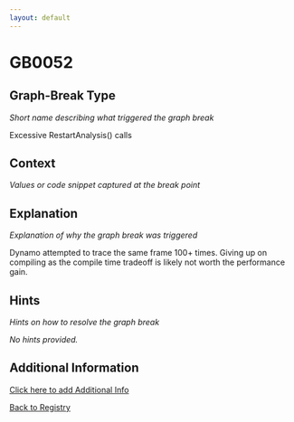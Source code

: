 ```yaml
---
layout: default
---
```

# GB0052

## Graph-Break Type
*Short name describing what triggered the graph break*

Excessive RestartAnalysis() calls

## Context
*Values or code snippet captured at the break point*



## Explanation
*Explanation of why the graph break was triggered*

Dynamo attempted to trace the same frame 100+ times. Giving up on compiling as the compile time tradeoff is likely not worth the performance gain.

## Hints
*Hints on how to resolve the graph break*

*No hints provided.*


## Additional Information

<!-- ADDITIONAL INFORMATION START - Add custom information below this line -->

<!-- ADDITIONAL INFORMATION END -->


[Click here to add Additional Info](https://github.com/pytorch-labs/compile-graph-break-site/edit/main/docs/gb/gb0052.md)

[Back to Registry](../index.html)
